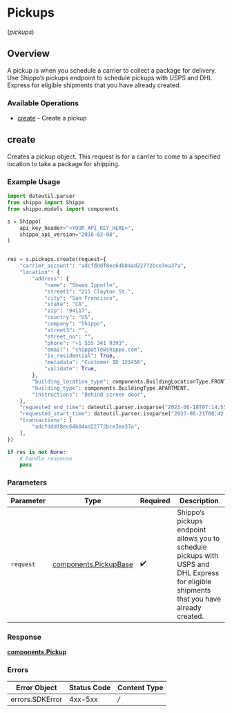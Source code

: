 # Pickups
(*pickups*)

## Overview

A pickup is when you schedule a carrier to collect a package for delivery.
Use Shippo’s pickups endpoint to schedule pickups with USPS and DHL Express for eligible shipments that you have already created.
<SchemaDefinition schemaRef="#/components/schemas/Pickup"/>

### Available Operations

* [create](#create) - Create a pickup

## create

Creates a pickup object. This request is for a carrier to come to a specified location to take a package for shipping.

### Example Usage

```python
import dateutil.parser
from shippo import Shippo
from shippo.models import components

s = Shippo(
    api_key_header="<YOUR_API_KEY_HERE>",
    shippo_api_version="2018-02-08",
)


res = s.pickups.create(request={
    "carrier_account": "adcfdddf8ec64b84ad22772bce3ea37a",
    "location": {
        "address": {
            "name": "Shwan Ippotle",
            "street1": "215 Clayton St.",
            "city": "San Francisco",
            "state": "CA",
            "zip": "94117",
            "country": "US",
            "company": "Shippo",
            "street3": "",
            "street_no": "",
            "phone": "+1 555 341 9393",
            "email": "shippotle@shippo.com",
            "is_residential": True,
            "metadata": "Customer ID 123456",
            "validate": True,
        },
        "building_location_type": components.BuildingLocationType.FRONT_DOOR,
        "building_type": components.BuildingType.APARTMENT,
        "instructions": "Behind screen door",
    },
    "requested_end_time": dateutil.parser.isoparse("2023-06-18T07:14:55.676Z"),
    "requested_start_time": dateutil.parser.isoparse("2023-06-21T08:42:38.998Z"),
    "transactions": [
        "adcfdddf8ec64b84ad22772bce3ea37a",
    ],
})

if res is not None:
    # handle response
    pass

```

### Parameters

| Parameter                                                                                                                                | Type                                                                                                                                     | Required                                                                                                                                 | Description                                                                                                                              |
| ---------------------------------------------------------------------------------------------------------------------------------------- | ---------------------------------------------------------------------------------------------------------------------------------------- | ---------------------------------------------------------------------------------------------------------------------------------------- | ---------------------------------------------------------------------------------------------------------------------------------------- |
| `request`                                                                                                                                | [components.PickupBase](../../models/components/pickupbase.md)                                                                           | :heavy_check_mark:                                                                                                                       | Shippo’s pickups endpoint allows you to schedule pickups with USPS and DHL Express for eligible shipments that you have already created. |


### Response

**[components.Pickup](../../models/components/pickup.md)**
### Errors

| Error Object    | Status Code     | Content Type    |
| --------------- | --------------- | --------------- |
| errors.SDKError | 4xx-5xx         | */*             |
